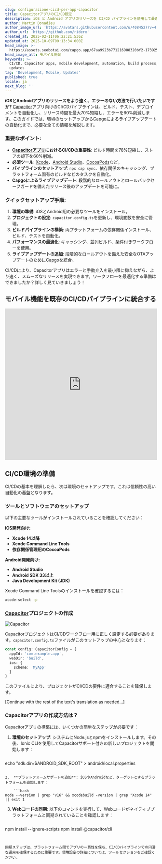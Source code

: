 ```yaml
---
slug: configurazione-cicd-per-app-capacitor
title: CapacitorアプリのCI/CD設定
description: iOS と Android アプリのリリースを CI/CD パイプラインを使用して最適化し、効率性を向上させ、エラーを減らす方法をご紹介します。
author: Martin Donadieu
author_image_url: 'https://avatars.githubusercontent.com/u/4084527?v=4'
author_url: 'https://github.com/riderx'
created_at: 2025-02-11T06:22:21.536Z
updated_at: 2025-10-09T00:13:34.000Z
head_image: >-
  https://assets.seobotai.com/capgo.app/67aa9923b771216988320bf2-1739254956493.jpg
head_image_alt: モバイル開発
keywords: >-
  CI/CD, Capacitor apps, mobile development, automation, build process, live
  updates
tag: 'Development, Mobile, Updates'
published: true
locale: ja
next_blog: ''
---
```

**iOSとAndroidアプリのリリースをより速く、エラーのない方法で行いたいですか?** [Capacitor](https://capacitorjs.com/)アプリ向けのCI/CDパイプラインは、ビルド、テスト、デプロイメントを自動化し、リリース時間を最大70%短縮し、エラーを60%削減します。このガイドでは、環境のセットアップから[Capgo](https://capgo.app/)によるライブアップデートの自動化まで、必要な全ての情報を解説します。

### 重要なポイント:

- **[Capacitorアプリ](https://capgo.app/blog/capacitor-comprehensive-guide/)におけるCI/CDの重要性**: ビルド時間を78%短縮し、ストアの却下を60%削減。
- **必須ツール**: [Xcode](https://developer.apple.com/xcode/)、[Android Studio](https://developer.android.com/studio)、[CocoaPods](https://cocoapods.org/)など。
- **パイプラインのセットアップ**: `npx cap sync`、依存関係のキャッシング、プラットフォーム固有のビルドなどのタスクを自動化。
- **Capgoによるライブアップデート**: 段階的なロールアウトとロールバックセーフガードを備えたリリース後のアップデートを可能に。

### クイックセットアップ手順:

1. **環境の準備**: iOSとAndroid用の必要なツールをインストール。
2. **プロジェクトの設定**: `capacitor.config.ts`を更新し、環境変数を安全に管理。
3. **ビルドパイプラインの構築**: 両プラットフォームの依存関係インストール、ビルド、テストを自動化。
4. **パフォーマンスの最適化**: キャッシング、並列ビルド、条件付きワークフローを使用。
5. **ライブアップデートの追加**: 段階的なロールアウトを備えた安全なOTAアップデートのためにCapgoを統合。

CI/CDにより、Capacitorアプリはエラーと手動介入を最小限に抑えながら、より速く、スムーズなリリースを実現できます。ワークフローを最適化する準備はできましたか？詳しく見ていきましょう！

## モバイル機能を既存のCI/CDパイプラインに統合する

<iframe src="https://www.youtube.com/embed/rIPnuVwvbb0" aria-label="YouTube video player" frameborder="0" allow="accelerometer; autoplay; clipboard-write; encrypted-media; gyroscope; picture-in-picture; web-share" referrerpolicy="strict-origin-when-cross-origin" style="width: 100%; height: 500px;" allowfullscreen></iframe>

## CI/CD環境の準備

CI/CDの基本を理解したら、次は環境のセットアップです。これは信頼性の高い自動化の基盤となります。

### ツールとソフトウェアのセットアップ

以下の主要なツールがインストールされていることを確認してください：

**iOS開発向け:**

- **Xcode 14以降**
- **Xcode Command Line Tools**
- **依存関係管理用のCocoaPods**

**Android開発向け:**

- **Android Studio**
- **Android SDK 33以上**
- **Java Development Kit (JDK)**

Xcode Command Line Toolsのインストールを確認するには：

```bash
xcode-select -p
```

### [Capacitor](https://capacitorjs.com/)プロジェクトの作成

![Capacitor](https://mars-images.imgix.net/seobot/screenshots/capacitorjs.com-4c1a6a7e452082d30f5bff9840b00b7d-2025-02-11.jpg?auto=compress)

CapacitorプロジェクトはCI/CDワークフロー用に正しく設定する必要があります。`capacitor.config.ts`ファイルがこのセットアップの中心となります：

```typescript
const config: CapacitorConfig = {
  appId: 'com.example.app',
  webDir: 'build',
  ios: { 
    scheme: 'MyApp'
  }
}
```

このファイルにより、プロジェクトがCI/CDの要件に適合することを確保します。

[Continue with the rest of the text's translation as needed...]

### Capacitorアプリの作成方法は？

Capacitorアプリの構築には、いくつかの簡単なステップが必要です：

1.  **環境のセットアップ**: システムにNode.jsとnpmをインストールします。その後、Ionic CLIを使用してCapacitorサポート付きの新しいプロジェクトを開始します：
    
    ```bash
echo "sdk.dir=$ANDROID_SDK_ROOT" > android/local.properties
```
    
2.  **プラットフォームサポートの追加**: iOSやAndroidなど、ターゲットとするプラットフォームを追加します：
    
    ```bash
node --version | grep "v16" && xcodebuild -version | grep "Xcode 14" || exit 1
```
    
3.  **Webコードの同期**: 以下のコマンドを実行して、Webコードがネイティブプラットフォームと同期されていることを確認します：
    
    ```bash
npm install --ignore-scripts
npm install @capacitor/cli
```
    

同期ステップは、プラットフォーム間でアプリの一貫性を保ち、CI/CDパイプラインでの円滑な運用を確保するために重要です。環境設定の詳細については、ツールセクションをご確認ください。
